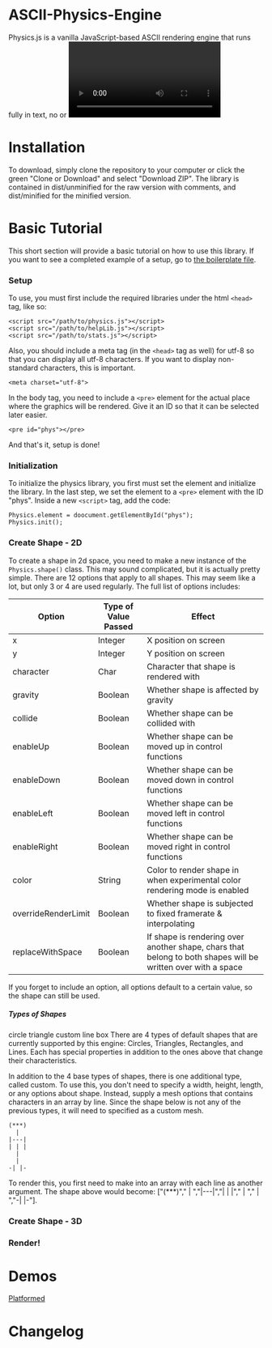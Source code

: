 # ASCII-Physics-Engine
Physics.js is a vanilla JavaScript-based ASCII rendering engine that runs fully in text, no <canvas> or <video> element required. The only dependency is a browser with JavaScript and the script HelpLib.js, it even runs on my kindle paperwhite!

# Installation
To download, simply clone the repository to your computer or click the green "Clone or Download" and select "Download ZIP". The library is contained in dist/unminified for the raw version with comments, and dist/minified for the minified version.

# Basic Tutorial
This short section will provide a basic tutorial on how to use this library.
If you want to see a completed example of a setup, go to [the boilerplate file](https://github.com/aaroexxt/ASCII-Physics-Engine/blob/master/examples/boilerplate.html).
### Setup
To use, you must first include the required libraries under the html ```<head>``` tag, like so:

    <script src="/path/to/physics.js"></script>
    <script src="/path/to/helpLib.js"></script>
    <script src="/path/to/stats.js"></script>
    
Also, you should include a meta tag (in the ```<head>``` tag as well) for utf-8 so that you can display all utf-8 characters. If you want to display non-standard characters, this is important.

    <meta charset="utf-8">
    
In the body tag, you need to include a ```<pre>``` element for the actual place where the graphics will be rendered. Give it an ID so that it can be selected later easier.

    <pre id="phys"></pre>

And that's it, setup is done!

### Initialization
To initialize the physics library, you first must set the element and initialize the library. In the last step, we set the element to a ```<pre>``` element with the ID "phys". Inside a new ```<script>``` tag, add the code:

    Physics.element = doocument.getElementById("phys");
    Physics.init();

### Create Shape - 2D
To create a shape in 2d space, you need to make a new instance of the ```Physics.shape()``` class. This may sound complicated, but it is actually pretty simple.
There are 12 options that apply to all shapes. This may seem like a lot, but only 3 or 4 are used regularly.
The full list of options includes:

Option | Type of Value Passed | Effect
|---|---|---
| x | Integer | X position on screen |
| y | Integer | Y position on screen |
| character | Char | Character that shape is rendered with |
| gravity | Boolean | Whether shape is affected by gravity |
| collide | Boolean | Whether shape can be collided with |
| enableUp | Boolean | Whether shape can be moved up in control functions |
| enableDown | Boolean | Whether shape can be moved down in control functions |
| enableLeft | Boolean | Whether shape can be moved left in control functions |
| enableRight | Boolean | Whether shape can be moved right in control functions |
| color | String | Color to render shape in when experimental color rendering mode is enabled |
| overrideRenderLimit | Boolean | Whether shape is subjected to fixed framerate & interpolating |
| replaceWithSpace | Boolean | If shape is rendering over another shape, chars that belong to both shapes will be written over with a space |

If you forget to include an option, all options default to a certain value, so the shape can still be used.

##### Types of Shapes
circle triangle custom line box
There are 4 types of default shapes that are currently supported by this engine: Circles, Triangles, Rectangles, and Lines. Each has special properties in addition to the ones above that change their characteristics.

In addition to the 4 base types of shapes, there is one additional type, called custom. To use this, you don't need to specify a width, height, length, or any options about shape. Instead, supply a mesh options that contains characters in an array by line. Since the shape below is not any of the previous types, it will need to specified as a custom mesh.

    (***)
      |  
    |---|
    | | |
      |  
      |  
    -| |-

To render this, you first need to make into an array with each line as another argument. The shape above would become: \["(***)","  |  ","|---|","| | |","  |  ","  |  ","-| |-"\]. 
### Create Shape - 3D

### Render!
# Demos
[Platformed](https://aaronbecker.tech/code/platformedv5)

# Changelog
